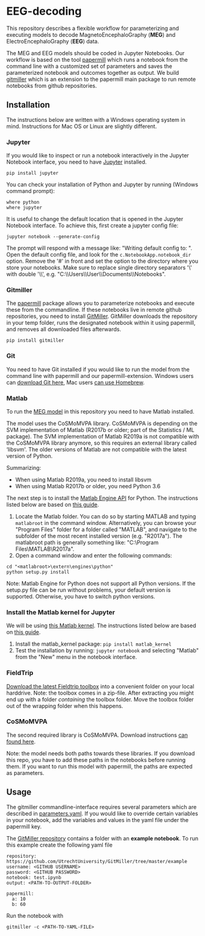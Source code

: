 # EEG-decoding
This repository describes a flexible workflow for parameterizing and executing models to decode MagnetoEncephaloGraphy (**MEG**)  and ElectroEncephaloGraphy (**EEG**) data.

The MEG and EEG models should be coded in Jupyter Notebooks. Our workflow is based on the tool [papermill](https://github.com/nteract/papermill) which runs a notebook from the command line with a customized set of parameters and saves the parameterized notebook and outcomes together as output. We build [gitmiller](https://pypi.org/project/gitmiller/) which is an extension to the papermill main package to run remote notebooks from github repositories.



## Installation
The instructions below are written with a Windows operating system in mind. Instructions for Mac OS or Linux are slightly different.

### Jupyter
If you would like to inspect or run a notebook interactively in the Jupyter Notebook interface, you need to have [Jupyter](https://jupyter.readthedocs.io/en/latest/install.html) installed. 
```
pip install jupyter
```
You can check your installation of Python and Jupyter by running (Windows command prompt):
```
where python
where jupyter
```
It is useful to change the default location that is opened in the Jupyter Notebook interface. To achieve this, first create a jupyter config file:
```
jupyter notebook --generate-config
```
The prompt will respond with a message like: "Writing default config to: <path>". Open the default config file, and look for the ```c.NotebookApp.notebook_dir``` option. Remove the '#' in front and set the option to the directory where you store your notebooks. Make sure to replace single directory separators '\\' with double '\\\\', e.g. "C:\\\\Users\\\\User\\\\Documents\\\\Notebooks".

### Gitmiller
The [papermill](https://github.com/nteract/papermill) package allows you to parameterize notebooks and execute these from the commandline. If these notebooks live in remote github repositories, you need to install [GitMiller](https://pypi.org/project/gitmiller/). GitMiller downloads the repository in your temp folder, runs the designated notebook within it using papermill, and removes all downloaded files afterwards. 
```
pip install gitmiller
```

### Git
You need to have Git installed if you would like to run the model from the
command line with papermill and our papermill-extension. Windows users can
[download Git here](https://git-scm.com/download/win), Mac users
[can use Homebrew](https://git-scm.com/book/en/v1/Getting-Started-Installing-Git#Installing-on-Mac).

### Matlab
To run the [MEG model](meg_models/PSR_MPVA_crossvalidation_fix_main.ipynb) in this repository you need to have Matlab installed. 

The model uses the CoSMoMVPA library. CoSMoMVPA is depending on the SVM
implementation of Matlab (R2017b or older; part of the Statistics / ML package).
The SVM implementation of Matlab R2019a is not compatible with the CoSMoMVPA
library anymore, so this requires an external library called ‘libsvm'.
The older versions of Matlab are not compatible with the latest version of Python.

Summarizing:
* When using Matlab R2019a, you need to install libsvm
* When using Matlab R2017b or older, you need Python 3.6

The next step is to install the [Matlab Engine API](https://nl.mathworks.com/help/matlab/matlab-engine-for-python.html) for Python.
The instructions listed below are based on [this guide](https://nl.mathworks.com/help/matlab/matlab_external/install-the-matlab-engine-for-python.html).

1. Locate the Matlab folder. You can do so by starting MATLAB and typing ```matlabroot``` in the command window. Alternatively, you can browse your "Program Files" folder for a folder called "MATLAB", and navigate to the subfolder of the most recent installed version (e.g. "R2017a"). The matlabroot path is generally something like: "C:\Program Files\MATLAB\R2017a".
2. Open a command window and enter the following commands:
```
cd "<matlabroot>\extern\engines\python"
python setup.py install
```

Note: Matlab Engine for Python does not support all Python versions. If the setup.py file can be run without problems, your default version is supported. Otherwise, you have to switch python versions.

### Install the Matlab kernel for Jupyter
We will be using [this Matlab kernel](https://github.com/Calysto/matlab_kernel). The instructions listed below are based on [this guide](https://github.com/Calysto/matlab_kernel/blob/master/README.rst).

1. Install the matlab_kernel package: ```pip install matlab_kernel```
2. Test the installation by running: ```jupyter notebook``` and selecting "Matlab" from the "New" menu in the notebook interface.

### FieldTrip
[Download the latest Fieldtrip toolbox](http://www.fieldtriptoolbox.org/download.php) into a convenient folder on your local harddrive. Note: the toolbox comes in a zip-file. After extracting you might end up with a folder _containing_ the toolbox folder. Move the toolbox folder out of the wrapping folder when this happens.

### CoSMoMVPA
The second required library is CoSMoMVPA. Download instructions
[can found here](http://www.cosmomvpa.org/download.html).

Note: the model needs both paths towards these libraries. If you download
this repo, you have to add these paths in the notebooks before running them.
If you want to run this model with papermill, the paths are expected as
parameters.



## Usage
The gitmiller commandline-interface requires several parameters which are described in [parameters.yaml](parameters.yaml).  If you would like to override certain variables in your notebook, add the variables and values in the yaml file under the papermill key. 

The [GitMiller repository](https://github.com/UtrechtUniversity/GitMiller/tree/master/example) contains a folder with an **example notebook**. To run this example create the following yaml file

    repository: https://github.com/UtrechtUniversity/GitMiller/tree/master/example
    username: <GITHUB USERNAME>
    password: <GITHUB PASSWORD>
    notebook: test.ipynb
    output: <PATH-TO-OUTPUT-FOLDER>
    
    papermill:
      a: 10
      b: 60

Run the notebook with
```
gitmiller -c <PATH-TO-YAML-FILE>
```


